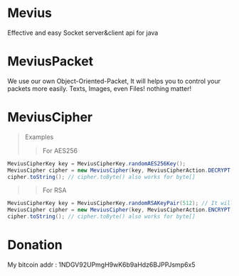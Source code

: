 
 # Mevius
 Effective and easy Socket server&amp;client api for java
 
 # MeviusPacket
 We use our own Object-Oriented-Packet, It will helps you to control your packets more easily.
 Texts, Images, even Files! nothing matter!

 # MeviusCipher
 > Examples
 >> For AES256
   ```java
   MeviusCipherKey key = MeviusCipherKey.randomAES256Key();
   MeviusCipher cipher = new MeviusCipher(key, MeviusCipherAction.DECRYPT, STRING_TO_ENCRYPT);
   cipher.toString(); // cipher.toByte() also works for byte[]
   ```
 >> For RSA
   ```java
   MeviusCipherKey key = MeviusCipherKey.randomRSAKeyPair(512); // It will return KeyPair
   MeviusCipher cipher = new MeviusCipher(key, MeviusCipherAction.ENCRYPT, "TEST");
   cipher.toString(); // cipher.toByte() also works for byte[]
   ```

# Donation

My bitcoin addr : 1NDGV92UPmgH9wK6b9aHdz6BJPPJsmp6x5

